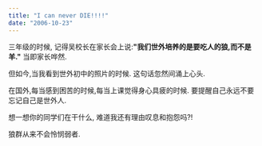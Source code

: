 ```yaml
---
title: "I can never DIE!!!!"
date: "2006-10-23"
---
```


三年级的时候, 记得吴校长在家长会上说:**"我们世外培养的是要吃人的狼,而不是羊."** 当即家长哗然.

但如今,当我看到世外初中的照片的时候. 这句话忽然间涌上心头.

在国外,每当感到困苦的时候,每当上课觉得身心具疲的时候. 要提醒自己永远不要忘记自己是世外人.

想一想你的同学们在干什么, 难道我还有理由叹息和抱怨吗?!

狼群从来不会怜悯弱者.
